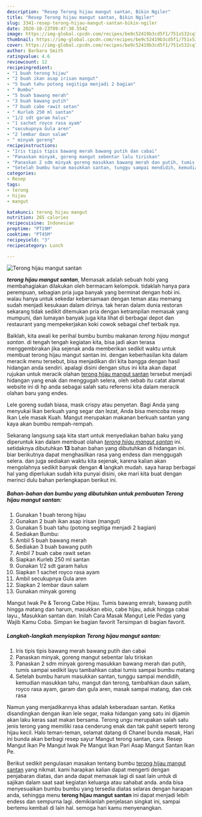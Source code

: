 ```yaml
---
description: "Resep Terong hijau mangut santan, Bikin Ngiler"
title: "Resep Terong hijau mangut santan, Bikin Ngiler"
slug: 3341-resep-terong-hijau-mangut-santan-bikin-ngiler
date: 2020-10-23T09:47:30.554Z
image: https://img-global.cpcdn.com/recipes/be9c52419b3cd5f1/751x532cq70/terong-hijau-mangut-santan-foto-resep-utama.jpg
thumbnail: https://img-global.cpcdn.com/recipes/be9c52419b3cd5f1/751x532cq70/terong-hijau-mangut-santan-foto-resep-utama.jpg
cover: https://img-global.cpcdn.com/recipes/be9c52419b3cd5f1/751x532cq70/terong-hijau-mangut-santan-foto-resep-utama.jpg
author: Barbara Smith
ratingvalue: 4.6
reviewcount: 12
recipeingredient:
- "1 buah terong hijau"
- "2 buah ikan asap irisan mangut"
- "5 buah tahu potong segitiga menjadi 2 bagian"
- " Bumbu"
- "5 buah bawang merah"
- "3 buah bawang putih"
- "7 buah cabe rawit setan"
- " Kurleb 250 ml santan"
- "1/2 sdt garam halus"
- "1 sachet royco rasa ayam"
- "secukupnya Gula aren"
- "2 lembar daun salam"
- " minyak goreng"
recipeinstructions:
- "Iris tipis tipis bawang merah bawang putih dan cabai"
- "Panaskan minyak, goreng mangut sebentar lalu tiriskan"
- "Panaskan 2 sdm minyak goreng masukkan bawang merah dan putih, tumis sampai sedikit layu tambahkan cabai tumis sampai bumbu matang"
- "Setelah bumbu harum masukkan santan, tunggu sampai mendidih, kemudian masukkan tahu, mangut dan terong, tambahkan daun salam, royco rasa ayam, garam dan gula aren, masak sampai matang, dan cek rasa"
categories:
- Resep
tags:
- terong
- hijau
- mangut

katakunci: terong hijau mangut 
nutrition: 265 calories
recipecuisine: Indonesian
preptime: "PT19M"
cooktime: "PT45M"
recipeyield: "3"
recipecategory: Lunch

---
```



![Terong hijau mangut santan](https://img-global.cpcdn.com/recipes/be9c52419b3cd5f1/751x532cq70/terong-hijau-mangut-santan-foto-resep-utama.jpg)

<b><i>terong hijau mangut santan</i></b>, Memasak adalah sebuah hobi yang membahagiakan dilakukan oleh bermacam kelompok. tidaklah hanya para perempuan, sebagian pria juga banyak yang berminat dengan hobi ini. walau hanya untuk sekedar kebersamaan dengan teman atau memang sudah menjadi kesukaan dalam dirinya. tak heran dalam dunia restoran sekarang tidak sedikit ditemukan pria dengan ketrampilan memasak yang mumpuni, dan lumayan banyak juga kita lihat di berbagai depot dan restaurant yang mempekerjakan koki cowok sebagai chef terbaik nya.

Baiklah, kita awali ke perihal bumbu bumbu makanan <i>terong hijau mangut santan</i>. di tengah tengah kegiatan kita, bisa jadi akan terasa menggembirakan jika sejenak anda memberikan sedikit waktu untuk membuat terong hijau mangut santan ini. dengan keberhasilan kita dalam meracik menu tersebut, bisa menjadikan diri kita bangga dengan hasil hidangan anda sendiri. apalagi disini dengan situs ini kita akan dapat rujukan untuk meracik olahan <u>terong hijau mangut santan</u> tersebut menjadi hidangan yang enak dan menggugah selera, oleh sebab itu catat alamat website ini di hp anda sebagai salah satu referensi kita dalam meracik olahan baru yang endes.

Lele goreng sudah biasa, mask crispy atau penyetan. Bagi Anda yang menyukai Ikan berkuah yang segar dan lezat, Anda bisa mencoba resep Ikan Lele masak Kuah. Mangut merupakan makanan berkuah santan yang kaya akan bumbu rempah-rempah.


Sekarang langsung saja kita start untuk menyediakan bahan baku yang diperuntuk kan dalam membuat olahan <u><i>terong hijau mangut santan</i></u> ini. setidaknya dibutuhkan <b>13</b> bahan bahan yang dibutuhkan di hidangan ini. biar berikutnya dapat menghasilkan rasa yang endess dan menggugah selera. dan juga sediakan waktu kita sejenak, karena kalian akan mengolahnya sedikit banyak dengan <b>4</b> langkah mudah. saya harap berbagai hal yang diperlukan sudah kita punyai disini, oke mari kita buat dengan merinci dulu bahan perlengkapan berikut ini.

<!--inarticleads1-->

##### Bahan-bahan dan bumbu yang dibutuhkan untuk pembuatan Terong hijau mangut santan:

1. Gunakan 1 buah terong hijau
1. Gunakan 2 buah ikan asap irisan (mangut)
1. Gunakan 5 buah tahu (potong segitiga menjadi 2 bagian)
1. Sediakan  Bumbu:
1. Ambil 5 buah bawang merah
1. Sediakan 3 buah bawang putih
1. Ambil 7 buah cabe rawit setan
1. Siapkan  Kurleb 250 ml santan
1. Gunakan 1/2 sdt garam halus
1. Siapkan 1 sachet royco rasa ayam
1. Ambil secukupnya Gula aren
1. Siapkan 2 lembar daun salam
1. Gunakan  minyak goreng


Mangut Iwak Pe &amp; Terong Cabe Hijau. Tumis bawang emrah, bawang putih hingga matang dan harum, masukkan ebio, cabe hijau, aduk hingga cabai layu., Masukkan santan dan. Inilah Cara Masak Mangut Lele Pedas yang Wajib Kamu Coba. Simpan ke bagian favorit Tersimpan di bagian favorit. 

<!--inarticleads2-->

##### Langkah-langkah menyiapkan Terong hijau mangut santan:

1. Iris tipis tipis bawang merah bawang putih dan cabai
1. Panaskan minyak, goreng mangut sebentar lalu tiriskan
1. Panaskan 2 sdm minyak goreng masukkan bawang merah dan putih, tumis sampai sedikit layu tambahkan cabai tumis sampai bumbu matang
1. Setelah bumbu harum masukkan santan, tunggu sampai mendidih, kemudian masukkan tahu, mangut dan terong, tambahkan daun salam, royco rasa ayam, garam dan gula aren, masak sampai matang, dan cek rasa


Namun yang menjadikannya khas adalah keberadaan santan. Ketika disandingkan dengan ikan lele segar, maka hidangan yang satu ini dijamin akan laku keras saat makan bersama. Terong ungu merupakan salah satu jenis terong yang memiliki rasa cenderung enak dan tak pahit seperti terong hijau kecil. Halo teman-teman, selamat datang di Chanel bunda masak, Hari ini bunda akan berbagi resep sayur Mangut terong santan, cara. Resep Mangut Ikan Pe Mangut Iwak Pe Mangut Ikan Pari Asap Mangut Santan Ikan Pe. 

Berikut sedikit pengulasan masakan tentang bumbu <u>terong hijau mangut santan</u> yang nikmat. kami harapkan kalian dapat mengerti dengan penjabaran diatas, dan anda dapat memasak lagi di saat lain untuk di sajikan dalam saat saat kegiatan keluarga atau sahabat anda. anda bisa menyesuaikan bumbu bumbu yang tersedia diatas selaras dengan harapan anda, sehingga menu <b>terong hijau mangut santan</b> ini dapat menjadi lebih endess dan sempurna lagi. demikianlah penjelasan singkat ini, sampai bertemu kembali di lain hal. semoga hari kamu menyenangkan.
